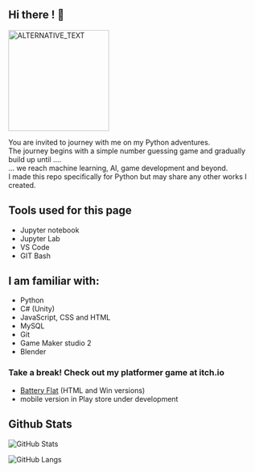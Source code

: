 ## Hi there ! 👋


<img src="https://www.freecodecamp.org/news/content/images/2021/08/chris-ried-ieic5Tq8YMk-unsplash.jpg" width="200" height="200" alt="ALTERNATIVE_TEXT" />
<br>

<p> 
You are invited to journey with me on my Python adventures.<br>
The journey begins with a simple number guessing game and gradually build up until ....<br>
... we reach machine learning, AI, game development and beyond. <br>
    I made this repo specifically for Python but may share any other works I created.
</p>

## Tools used for this page
- Jupyter notebook
- Jupyter Lab
- VS Code
- GIT Bash

<!--
- 😊 I’m @MikeTeachesCode, creator of [Holistic Coding](https://www.holisticcoding.com)
- 👀 I’m interested in web development
- 🌱 I’m currently learning Blender, Godot and React
- 💞️ I’m looking to work as a full stack developer
- 📫 How to reach me at my [LinkedIn profile](https://www.linkedin.com/in/michael-russell-155953a6/)
-->
 
## I am familiar with: 


- Python
- C# (Unity)
- JavaScript, CSS and HTML
- MySQL
- Git
- Game Maker studio 2
- Blender


<!--
    - PyPI packages
    - GUI apps
    - CLI apps
    - Mobile apps
    - Web apps
- Flask
- React

- PostgreSQL
- SQLite
- SQLAlchemy
- Redux
- Docker
- Heroku
- AWS S3
-->


### Take a break! Check out my platformer game at itch.io
- [Battery Flat](https://scipapsto.itch.io/battery-flat)  (HTML and Win versions)
- mobile version in Play store under development

## Github Stats


![GitHub Stats](https://github-readme-stats.vercel.app/api?username=philipvarg&show_icons=true&theme=radical)


![GitHub Langs](https://github-readme-stats.vercel.app/api/top-langs/?username=philipvarg&layout=compact&theme=blue-green)


<!--
## Looking for
- Collaboration on projects
- Remote work 
- Full Stack roles
-->

<!--
## My Links
<p align="left">
  <a href="https://github.com/MikeTeachesCode/MikeTeachesCode">
    <img src="https://komarev.com/ghpvc/?username=MikeTeachesCode&color=red" alt="profile views" />
  </a>

  <a href="https://stackoverflow.com/users/7776559">
    <img alt="Stack Exchange reputation" src="https://img.shields.io/stackexchange/stackoverflow/r/7776559?color=orange&label=reputation&logo=stackoverflow">
  </a>


  <a href="https://github.com/MikeTeachesCode?tab=followers">
    <img alt="GitHub followers" src="https://img.shields.io/github/followers/MikeTeachesCode?color=yellow&logo=github">
  </a>
  <a href="https://www.linkedin.com/in/michael-russell-155953a6">
    <img alt="Linkedin followers" src="https://img.shields.io/badge/followers-76-blue?color=blue&logo=linkedin">
  </a>
</p>
-->




<!--
## 😂 Random joke!
![Jokes Card](https://readme-jokes.vercel.app/api)
-->


